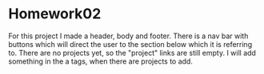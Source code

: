 # Homework02
For this project I made a header, body and footer. 
There is a nav bar with buttons which will direct the user to the section below which it is referring to. 
There are no projects yet, so the "project" links are still empty. I will add something in the a tags, when there are projects to add.
